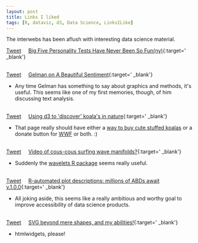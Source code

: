 ```yaml
---
layout: post
title: Links I liked
tags: [R, dataviz, d3, Data Science, LinksILike]
---
```



The interwebs has been aflush with interesting data science material.

<a href="https://twitter.com/share" class="twitter-share-button" data-via="data_steve" data-url="http://is.gd/JDtDWW" data-text="Big Five Personality Tests Have Never Been So Fun(ny)" data-dnt="true">Tweet</a> &nbsp;&nbsp;&nbsp; [Big Five Personality Tests Have Never Been So Fun(ny)](http://is.gd/JDtDWW){:target=' _blank'}<br><br>

<a href="https://twitter.com/share" class="twitter-share-button" data-via="data_steve" data-url="http://is.gd/GGQoT5" data-text="Gelman on A Beautiful Sentiment" data-dnt="true">Tweet</a> &nbsp;&nbsp;&nbsp; [Gelman on A Beautiful Sentiment](http://andrewgelman.com/2016/03/22/text-sentiment-visualizer/){:target=' _blank'}

  - Any time Gelman has something to say about graphics and methods, it's useful. This seems like one of my first memories, though, of him discussing text analysis.
<br><br>



<a href="https://twitter.com/share" class="twitter-share-button" data-via="data_steve" data-url="http://www.koalastothemax.com/" hashtags="d3js,koalafield" data-text="Using d3 to 'discover' koala's in nature" data-dnt="true">Tweet</a> &nbsp;&nbsp;&nbsp; [Using d3 to 'discover' koala's in nature](http://www.koalastothemax.com/){:target=' _blank'}

  - That page really should have either a [way to buy cute stuffed koalas](http://www.amazon.com/gp/product/B004PBJS58/ref=as_li_qf_sp_asin_il_tl?ie=UTF8&camp=1789&creative=9325&creativeASIN=B004PBJS58&linkCode=as2&tag=stevesimpson-20&linkId=27GHTHZYWWICMXGH) or a donate button for [WWF](www.worldwildlife.org/) or both. :)
<br><br>



<a href="https://twitter.com/share" class="twitter-share-button" data-via="data_steve" data-url="https://youtu.be/CR_XL192wXw" data-text="Video of cous-cous surfing wave manifolds?"  data-dnt="true">Tweet</a> &nbsp;&nbsp;&nbsp; [Video of cous-cous surfing wave manifolds?](https://youtu.be/CR_XL192wXw){:target=' _blank'}

  - Suddenly the [wavelets R package](https://cran.r-project.org/web/packages/wavelets/index.html) seems really useful.
<br><br>



<a href="https://twitter.com/share" class="twitter-share-button" data-via="data_steve" data-url="http://is.gd/n5Bmhf" data-text="R-automated plot descriptions: millions of ABDs await v.1.0.0"  data-hashtags="rstats" data-dnt="true">Tweet</a> &nbsp;&nbsp;&nbsp; [R-automated plot descriptions: millions of ABDs await v.1.0.0](http://is.gd/n5Bmhf){:target=' _blank'}

  - All joking aside, this seems like a really ambitious and worthy goal to improve accessibility of data science products.
<br><br>



<a href="https://twitter.com/share" class="twitter-share-button" data-via="data_steve" data-url="http://nbremer.github.io/openvis2016/slides/" data-text="SVG beyond mere shapes, and my abilities!" data-dnt="true">Tweet</a> &nbsp;&nbsp;&nbsp; [SVG beyond mere shapes, and my abilities!](http://nbremer.github.io/openvis2016/slides/){:target=' _blank'}

  - htmlwidgets, please!

